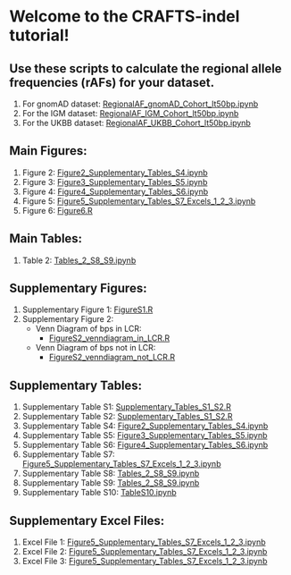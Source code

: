 # Welcome to the CRAFTS-indel tutorial! 

## Use these scripts to calculate the regional allele frequencies (rAFs) for your dataset. 
1. For gnomAD dataset: <a href="https://github.com/ColumbiaCPMG/RegionalAlleleFrequency/blob/main/RegionalAF_gnomAD_Cohort_lt50bp.ipynb" target="_blank">RegionalAF_gnomAD_Cohort_lt50bp.ipynb</a>
2. For the IGM dataset: <a href="https://github.com/ColumbiaCPMG/RegionalAlleleFrequency/blob/main/RegionalAF_IGM_Cohort_lt50bp.ipynb" target="_blank">RegionalAF_IGM_Cohort_lt50bp.ipynb</a>
2. For the UKBB dataset: <a href="https://github.com/ColumbiaCPMG/RegionalAlleleFrequency/blob/main/RegionalAF_UKBB_Cohort_lt50bp.ipynb" target="_blank">RegionalAF_UKBB_Cohort_lt50bp.ipynb</a>

## Main Figures: 
1. Figure 2: <a href="https://github.com/ColumbiaCPMG/RegionalAlleleFrequency/blob/main/Figure2_Supplementary_Tables_S4.ipynb" target="_blank">Figure2_Supplementary_Tables_S4.ipynb</a> 
2. Figure 3: <a href="https://github.com/ColumbiaCPMG/RegionalAlleleFrequency/blob/main/Figure3_Supplementary_Tables_S5.ipynb" target="_blank">Figure3_Supplementary_Tables_S5.ipynb</a> 
3. Figure 4: <a href="https://github.com/ColumbiaCPMG/RegionalAlleleFrequency/blob/main/Figure4_Supplementary_Tables_S6.ipynb" target="_blank">Figure4_Supplementary_Tables_S6.ipynb</a>
4. Figure 5: <a href="https://github.com/ColumbiaCPMG/RegionalAlleleFrequency/blob/main/Figure5_Supplementary_Tables_S7_Excels_1_2_3.ipynb" target="_blank">Figure5_Supplementary_Tables_S7_Excels_1_2_3.ipynb</a>
5. Figure 6: <a href="https://github.com/ColumbiaCPMG/RegionalAlleleFrequency/blob/main/Figure6.R" target="_blank">Figure6.R</a>

## Main Tables: 
1. Table 2: <a href="https://github.com/ColumbiaCPMG/RegionalAlleleFrequency/blob/main/Tables_2_S8_S9.ipynb" target="_blank">Tables_2_S8_S9.ipynb</a>

## Supplementary Figures: 
1. Supplementary Figure 1: <a href="https://github.com/ColumbiaCPMG/RegionalAlleleFrequency/blob/main/FigureS1.R" target="_blank">FigureS1.R</a>
2. Supplementary Figure 2: 
    * Venn Diagram of bps in LCR:
        * <a href="https://github.com/ColumbiaCPMG/RegionalAlleleFrequency/blob/main/FigureS2_venndiagram_in_LCR.R" target="_blank">FigureS2_venndiagram_in_LCR.R</a>
    * Venn Diagram of bps not in LCR:
        * <a href="https://github.com/ColumbiaCPMG/RegionalAlleleFrequency/blob/main/FigureS2_venndiagram_not_LCR.R" target="_blank">FigureS2_venndiagram_not_LCR.R</a>

## Supplementary Tables: 
1. Supplementary Table S1: <a href="https://github.com/ColumbiaCPMG/RegionalAlleleFrequency/blob/main/Supplementary_Tables_S1_S2.R" target="_blank">Supplementary_Tables_S1_S2.R</a>
2. Supplementary Table S2: <a href="https://github.com/ColumbiaCPMG/RegionalAlleleFrequency/blob/main/Supplementary_Tables_S1_S2.R" target="_blank">Supplementary_Tables_S1_S2.R</a>
4. Supplementary Table S4: <a href="https://github.com/ColumbiaCPMG/RegionalAlleleFrequency/blob/main/Figure2_Supplementary_Tables_S4.ipynb" target="_blank">Figure2_Supplementary_Tables_S4.ipynb</a> 
5. Supplementary Table S5: <a href="https://github.com/ColumbiaCPMG/RegionalAlleleFrequency/blob/main/Figure3_Supplementary_Tables_S5.ipynb" target="_blank">Figure3_Supplementary_Tables_S5.ipynb</a> 
6. Supplementary Table S6: <a href="https://github.com/ColumbiaCPMG/RegionalAlleleFrequency/blob/main/Figure4_Supplementary_Tables_S6.ipynb" target="_blank">Figure4_Supplementary_Tables_S6.ipynb</a> 
7. Supplementary Table S7: <a href="https://github.com/ColumbiaCPMG/RegionalAlleleFrequency/blob/main/Figure5_Supplementary_Tables_S7_Excels_1_2_3.ipynb" target="_blank">Figure5_Supplementary_Tables_S7_Excels_1_2_3.ipynb</a>
8. Supplementary Table S8: <a href="https://github.com/ColumbiaCPMG/RegionalAlleleFrequency/blob/main/Tables_2_S8_S9.ipynb" target="_blank">Tables_2_S8_S9.ipynb</a>
9. Supplementary Table S9: <a href="https://github.com/ColumbiaCPMG/RegionalAlleleFrequency/blob/main/Tables_2_S8_S9.ipynb" target="_blank">Tables_2_S8_S9.ipynb</a>
10. Supplementary Table S10: <a href="https://github.com/ColumbiaCPMG/RegionalAlleleFrequency/blob/main/TableS10.ipynb" target="_blank">TableS10.ipynb</a>


## Supplementary Excel Files: 
1. Excel File 1: <a href="https://github.com/ColumbiaCPMG/RegionalAlleleFrequency/blob/main/Figure5_Supplementary_Tables_S7_Excels_1_2_3.ipynb" target="_blank">Figure5_Supplementary_Tables_S7_Excels_1_2_3.ipynb</a>
2. Excel File 2: <a href="https://github.com/ColumbiaCPMG/RegionalAlleleFrequency/blob/main/Figure5_Supplementary_Tables_S7_Excels_1_2_3.ipynb" target="_blank">Figure5_Supplementary_Tables_S7_Excels_1_2_3.ipynb</a>
3. Excel File 3: <a href="https://github.com/ColumbiaCPMG/RegionalAlleleFrequency/blob/main/Figure5_Supplementary_Tables_S7_Excels_1_2_3.ipynb" target="_blank">Figure5_Supplementary_Tables_S7_Excels_1_2_3.ipynb</a>




